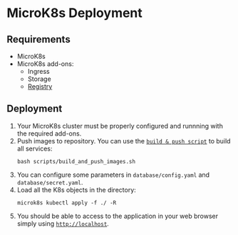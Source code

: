 # MicroK8s Deployment

## Requirements

- MicroK8s
- MicroK8s add-ons:
  - Ingress
  - Storage
  - [Registry](https://microk8s.io/docs/registry-built-in)

## Deployment

1. Your MicroK8s cluster must be properly configured and runnning with the
   required add-ons.
2. Push images to repository. You can use the
   [`build & push script`](scripts/build_and_push_images.sh) to build all services:
   ```
   bash scripts/build_and_push_images.sh
   ```
3. You can configure some parameters in `database/config.yaml` and
   `database/secret.yaml`.
4. Load all the K8s objects in the directory:
   ```
   microk8s kubectl apply -f ./ -R
   ```
5. You should be able to access to the application in your web browser simply
   using [`http://localhost`](http://localhost).

